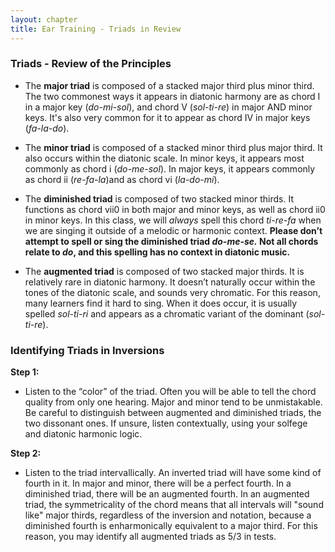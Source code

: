 ```yaml
---
layout: chapter
title: Ear Training - Triads in Review
---
```


### Triads - Review of the Principles

- The **major triad** is composed of a stacked major third plus minor third. The two commonest ways it appears in diatonic harmony are as chord I in a major key (*do-mi-sol*), and chord V (*sol-ti-re*) in major AND minor keys. It's also very common for it to appear as chord IV in major keys (*fa-la-do*).

- The **minor triad** is composed of a stacked minor third plus major third. It also occurs within the diatonic scale. In minor keys, it appears most commonly as chord i (*do-me-sol*). In major keys, it appears commonly as chord ii (*re-fa-la*)and as chord vi (*la-do-mi*).

- The **diminished triad** is composed of two stacked minor thirds. It functions as chord vii0 in both major and minor keys, as well as chord ii0 in minor keys. In this class, we will *always* spell this chord *ti-re-fa* when we are singing it outside of a melodic or harmonic context. **Please don’t attempt to spell or sing the diminished triad *do-me-se.* Not all chords relate to *do*, and this spelling has no context in diatonic music.**

- The **augmented triad** is composed of two stacked major thirds. It is relatively rare in diatonic harmony. It doesn’t naturally occur within the tones of the diatonic scale, and sounds very chromatic. For this reason, many learners find it hard to sing. When it does occur, it is usually spelled *sol-ti-ri* and appears as a chromatic variant of the dominant (*sol-ti-re*).

### Identifying Triads in Inversions

**Step 1:** 
- Listen to the “color” of the triad. Often you will be able to tell the chord quality from only one hearing. Major and minor tend to be unmistakable. Be careful to distinguish between augmented and diminished triads, the two dissonant ones. If unsure, listen contextually, using your solfege and diatonic harmonic logic.

**Step 2:** 
- Listen to the triad intervallically. An inverted triad will have some kind of fourth in it. In major and minor, there will be a perfect fourth. In a diminished triad, there will be an augmented fourth. In an augmented triad, the symmetricality of the chord means that all intervals will "sound like" major thirds, regardless of the inversion and notation, because a diminished fourth is enharmonically equivalent to a major third. For this reason, you may identify all augmented triads as 5/3 in tests.